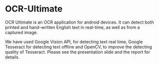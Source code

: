 # OCR-Ultimate

OCR Ultimate is an OCR application for android devices. It can detect both printed and hand-written English text in real-time, as well as from a captured image.

We have used Google Vision API, for detecting text real time, Google Tesseract for detecting text offline and OpenCV, to improve the detecting quality of Tesseract. Please see the presentation slide and the report for details.
